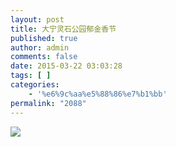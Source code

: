 ```yaml
---
layout: post
title: 大宁灵石公园郁金香节
published: true
author: admin
comments: false
date: 2015-03-22 03:03:28
tags: [ ]
categories:
    - '%e6%9c%aa%e5%88%86%e7%b1%bb'
permalink: "2088"
---
```

![][1]

 [1]: http://xujianian.com/jx/wp-content/uploads/2015/08/0b635fec1f9b4b19e3eaf4b0c086f74d.jpg